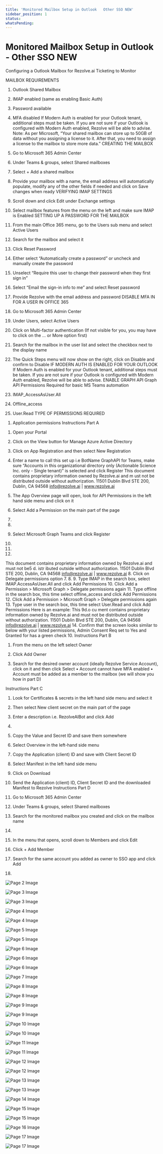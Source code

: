 ```yaml
---
title: 'Monitored Mailbox Setup in Outlook   Other SSO NEW'
sidebar_position: 1
status: 
whatsPending: 
---
```



# Monitored Mailbox Setup in Outlook - Other SSO NEW



Configuring a Outlook
Mailbox for Rezolve.ai
Ticketing to Monitor


MAILBOX REQUIREMENTS
1. Outlook Shared Mailbox
2. IMAP enabled (same as enabling Basic Auth)
3. Password available
4. MFA disabled
If Modern Auth is enabled for your Outlook tenant, additional steps must be taken. If you are not sure if your Outlook is
configured with Modern Auth enabled, Rezolve will be able to advise.
Note: As per Microsoft, “Your shared mailbox can store up to 50GB of data without you assigning a license to it. After
that, you need to assign a license to the mailbox to store more data.”
CREATING THE MAILBOX
1. Go to Microsoft 365 Admin Center
2. Under Teams & groups, select Shared mailboxes
3. Select + Add a shared mailbox

4. Provide your mailbox with a name, the email address will automatically populate, modify any of the other
fields if needed and click on Save changes when ready
VERIFYING IMAP SETTINGS
1. Scroll down and click Edit under Exchange settings

2. Select mailbox features from the menu on the left and make sure IMAP is Enabled
SETTING UP A PASSWORD FOR THE MAILBOX
1. From the main Office 365 menu, go to the Users sub menu and select Active Users

2. Search for the mailbox and select it
3. Click Reset Password
4. Either select “Automatically create a password” or uncheck and manually create the password
5. Unselect “Require this user to change their password when they first sign in”
6. Select “Email the sign-in info to me” and select Reset password

7. Provide Rezolve with the email address and password
DISABLE MFA IN FOR A USER IN OFFICE 365
1. Go to Microsoft 365 Admin Center
2. Under Users, select Active Users
3. Click on Multi-factor authentication (If not visible for you, you may have to click on the … or More option first)

4. Search for the mailbox in the user list and select the checkbox next to the display name
5. The Quick Steps menu will now show on the right, click on Disable and confirm to Disable
IF MODERN AUTH IS ENABLED FOR YOUR OUTLOOK
If Modern Auth is enabled for your Outlook tenant, additional steps must be taken. If you are not sure if your Outlook is
configured with Modern Auth enabled, Rezolve will be able to advise.
ENABLE GRAPH API
Graph API Permissions Required for basic MS Teams automation
1. IMAP\_AccessAsUser.All
2. Offline\_access
3. User.Read
TYPE OF PERMISSIONS REQUIRED
1) Application permissions
Instructions Part A
1. Open your Portal
2. Click on the View button for Manage Azure Active Directory

3. Click on App Registration and then select New Registration
4. Enter a name to call this set up i.e BotName GraphAPI for Teams, make sure “Accounts in this
organizational directory only (Actionable Science Inc. only - Single tenant)” is selected and click Register
This document contains proprietary information owned by Rezolve.ai and m ust not
be distributed outside without authorization.
11501 Dublin Blvd STE 200, Dublin, CA 94568 info@rezolve.ai | www.rezolve.ai
5. The App Overview page will open, look for API Permissions in the left hand side menu and click on it
6. Select Add a Permission on the main part of the page
1.
2.
7. Select Microsoft Graph
Teams and click Register
3.
5.
6.
This document contains proprietary information owned by Rezolve.ai and must not
be5 d. istr ibuted outside without authorization.
11501 Dublin Blvd STE 200, Dublin, CA 94568 info@rezolve.ai | www.rezolve.ai
8. Click on Delegate permissions option
7.
8.
9. Type IMAP in the search box, select IMAP.AccessAsUser.All and click Add Permissions
10. Click Add a Permission &gt; Microsoft Graph &gt; Delegate permissions again
11. Type offline in the search box, this time select offline\_access and click Add Permissions
12. Click Add a Permission &gt; Microsoft Graph &gt; Delegate permissions again
13. Type user in the search box, this time select User.Read and click Add Permissions
Here is an example:
This 9d.o cu ment contains proprietary information owned by Rezolve.ai and must not
be distributed outside without authorization.
11501 Dublin Blvd STE 200, Dublin, CA 94568 info@rezolve.ai | www.rezolve.ai
14. Confirm that the screen looks similar to below with your listed permissions, Admin Consent Req set to Yes
and Granted for has a green check
10.
Instructions Part B
1. From the menu on the left select Owner

1. Click Add Owner
3. Search for the desired owner account (ideally Rezolve Service Account), click on it and then click
Select
• Account cannot have MFA enabled
• Account must be added as a member to the mailbox (we will show you how in part D)

Instructions Part C
1. Look for Certificates & secrets in the left hand side menu and select it
2. Then select New client secret on the main part of the page

3. Enter a description i.e. RezolveAIBot and click Add
11.

5. Copy the Value and Secret ID and save them somewhere
6. Select Overview in the left-hand side menu
7. Copy the Application (client) ID and save with Client Secret ID
8. Select Manifest in the left hand side menu
9. Click on Download


10. Send the Application (client) ID, Client Secret ID and the downloaded Manifest to Rezolve
Instructions Part D
1. Go to Microsoft 365 Admin Center
2. Under Teams & groups, select Shared mailboxes
3. Search for the monitored mailbox you created and click on the mailbox name
12.

4. In the menu that opens, scroll down to Members and click Edit
5. Click + Add Member
6. Search for the same account you added as owner to SSO app and click Add
13.


![Page 2 Image](/img/reference/images/Monitored-Mailbox-Setup-in-Outlook---Other-SSO-NEW_page2_4.png)

![Page 3 Image](/img/reference/images/Monitored-Mailbox-Setup-in-Outlook---Other-SSO-NEW_page3_4.png)

![Page 3 Image](/img/reference/images/Monitored-Mailbox-Setup-in-Outlook---Other-SSO-NEW_page3_5.png)

![Page 4 Image](/img/reference/images/Monitored-Mailbox-Setup-in-Outlook---Other-SSO-NEW_page4_4.png)

![Page 4 Image](/img/reference/images/Monitored-Mailbox-Setup-in-Outlook---Other-SSO-NEW_page4_5.png)

![Page 5 Image](/img/reference/images/Monitored-Mailbox-Setup-in-Outlook---Other-SSO-NEW_page5_4.png)

![Page 5 Image](/img/reference/images/Monitored-Mailbox-Setup-in-Outlook---Other-SSO-NEW_page5_5.png)

![Page 6 Image](/img/reference/images/Monitored-Mailbox-Setup-in-Outlook---Other-SSO-NEW_page6_4.png)

![Page 6 Image](/img/reference/images/Monitored-Mailbox-Setup-in-Outlook---Other-SSO-NEW_page6_5.png)

![Page 6 Image](/img/reference/images/Monitored-Mailbox-Setup-in-Outlook---Other-SSO-NEW_page6_6.png)

![Page 7 Image](/img/reference/images/Monitored-Mailbox-Setup-in-Outlook---Other-SSO-NEW_page7_4.png)

![Page 8 Image](/img/reference/images/Monitored-Mailbox-Setup-in-Outlook---Other-SSO-NEW_page8_4.png)

![Page 8 Image](/img/reference/images/Monitored-Mailbox-Setup-in-Outlook---Other-SSO-NEW_page8_5.png)

![Page 9 Image](/img/reference/images/Monitored-Mailbox-Setup-in-Outlook---Other-SSO-NEW_page9_4.png)

![Page 9 Image](/img/reference/images/Monitored-Mailbox-Setup-in-Outlook---Other-SSO-NEW_page9_5.png)

![Page 10 Image](/img/reference/images/Monitored-Mailbox-Setup-in-Outlook---Other-SSO-NEW_page10_4.png)

![Page 10 Image](/img/reference/images/Monitored-Mailbox-Setup-in-Outlook---Other-SSO-NEW_page10_5.png)

![Page 11 Image](/img/reference/images/Monitored-Mailbox-Setup-in-Outlook---Other-SSO-NEW_page11_4.png)

![Page 11 Image](/img/reference/images/Monitored-Mailbox-Setup-in-Outlook---Other-SSO-NEW_page11_5.png)

![Page 12 Image](/img/reference/images/Monitored-Mailbox-Setup-in-Outlook---Other-SSO-NEW_page12_4.png)

![Page 12 Image](/img/reference/images/Monitored-Mailbox-Setup-in-Outlook---Other-SSO-NEW_page12_5.png)

![Page 13 Image](/img/reference/images/Monitored-Mailbox-Setup-in-Outlook---Other-SSO-NEW_page13_4.png)

![Page 13 Image](/img/reference/images/Monitored-Mailbox-Setup-in-Outlook---Other-SSO-NEW_page13_5.png)

![Page 14 Image](/img/reference/images/Monitored-Mailbox-Setup-in-Outlook---Other-SSO-NEW_page14_4.png)

![Page 15 Image](/img/reference/images/Monitored-Mailbox-Setup-in-Outlook---Other-SSO-NEW_page15_4.png)

![Page 15 Image](/img/reference/images/Monitored-Mailbox-Setup-in-Outlook---Other-SSO-NEW_page15_5.png)

![Page 16 Image](/img/reference/images/Monitored-Mailbox-Setup-in-Outlook---Other-SSO-NEW_page16_4.png)

![Page 17 Image](/img/reference/images/Monitored-Mailbox-Setup-in-Outlook---Other-SSO-NEW_page17_4.png)

![Page 17 Image](/img/reference/images/Monitored-Mailbox-Setup-in-Outlook---Other-SSO-NEW_page17_5.png)
